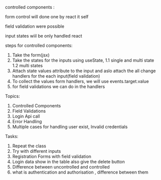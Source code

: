 controlled components :

form control will done one by react it self

field validation were possible

input states wiil be only handled react


steps for controlled components:

1. Take the form(jsx)
2. Take the states for the inputs using useState, 1.1 single and multi state 1.2 multi states
3. Attach state values attribute to the input and aslo attach the all change handlers for the each input(field validation)
4. To collect the values form handlers, we will use events.target.value
5. for field validations we can do in the handlers


Topics:

1. Controlled Components
2. Field Validations
3. Login Api call
4. Error Handling
5. Multiple cases for handling user exist, Invalid credentials

Tasks:
1. Repeat the class
2. Try with different inputs
3. Registration Forms with field validation
4. Login data  show in the table also give the delete button
5. Difference between uncontrolled and controlled 
6. what is authentication and authorisation , difference between them


